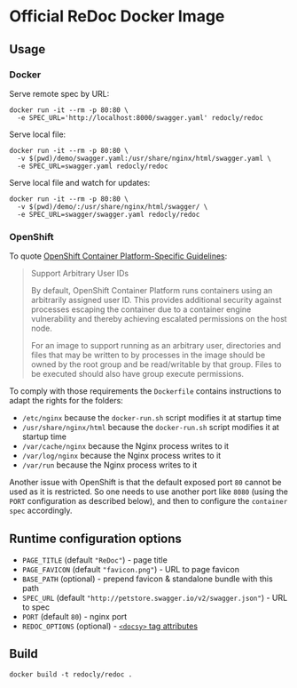 # Official ReDoc Docker Image

## Usage

### Docker

Serve remote spec by URL:

    docker run -it --rm -p 80:80 \
      -e SPEC_URL='http://localhost:8000/swagger.yaml' redocly/redoc

Serve local file:

    docker run -it --rm -p 80:80 \
      -v $(pwd)/demo/swagger.yaml:/usr/share/nginx/html/swagger.yaml \
      -e SPEC_URL=swagger.yaml redocly/redoc

Serve local file and watch for updates:

    docker run -it --rm -p 80:80 \
      -v $(pwd)/demo/:/usr/share/nginx/html/swagger/ \
      -e SPEC_URL=swagger/swagger.yaml redocly/redoc

### OpenShift

To quote [OpenShift Container Platform-Specific Guidelines](https://docs.openshift.com/container-platform/3.11/creating_images/guidelines.html#openshift-specific-guidelines):

> Support Arbitrary User IDs
>
> By default, OpenShift Container Platform runs containers using an arbitrarily assigned user ID. This provides additional security against processes escaping the container due to a container engine vulnerability and thereby achieving escalated permissions on the host node.
>
> For an image to support running as an arbitrary user, directories and files that may be written to by processes in the image should be owned by the root group and be read/writable by that group. Files to be executed should also have group execute permissions.

To comply with those requirements the `Dockerfile` contains instructions to adapt the rights for the folders:

- `/etc/nginx` because the `docker-run.sh` script modifies it at startup time
- `/usr/share/nginx/html` because the `docker-run.sh` script modifies it at startup time
- `/var/cache/nginx` because the Nginx process writes to it
- `/var/log/nginx` because the Nginx process writes to it
- `/var/run` because the Nginx process writes to it

Another issue with OpenShift is that the default exposed port `80` cannot be used as it is restricted. So one needs to use another port like `8080` (using the `PORT` configuration as described below), and then to configure the `container spec` accordingly.

## Runtime configuration options

- `PAGE_TITLE` (default `"ReDoc"`) - page title
- `PAGE_FAVICON` (default `"favicon.png"`) - URL to page favicon
- `BASE_PATH` (optional) - prepend favicon & standalone bundle with this path
- `SPEC_URL` (default `"http://petstore.swagger.io/v2/swagger.json"`) - URL to spec
- `PORT` (default `80`) - nginx port
- `REDOC_OPTIONS` (optional) - [`<docsy>` tag attributes](https://github.com/Redocly/redoc#redoc-tag-attributes)

## Build

    docker build -t redocly/redoc .

